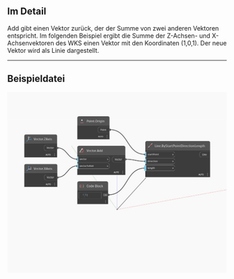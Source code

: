 ## Im Detail
Add gibt einen Vektor zurück, der der Summe von zwei anderen Vektoren entspricht. Im folgenden Beispiel ergibt die Summe der Z-Achsen- und X-Achsenvektoren des WKS einen Vektor mit den Koordinaten (1,0,1). Der neue Vektor wird als Linie dargestellt.
___
## Beispieldatei

![Add](./Autodesk.DesignScript.Geometry.Vector.Add_img.jpg)

